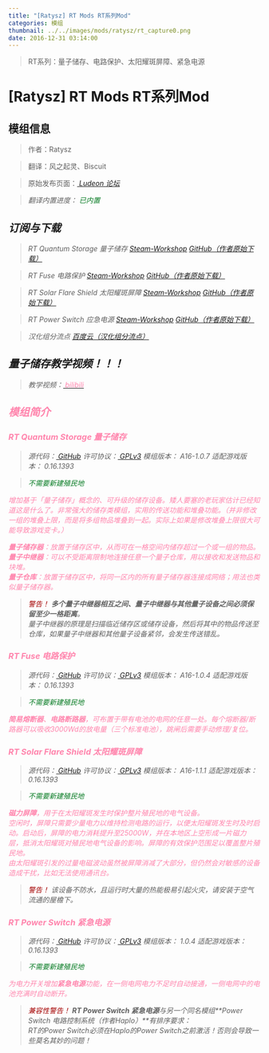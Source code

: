 ```yaml
---
title: "[Ratysz] RT Mods RT系列Mod"
categories: 模组
thumbnail: ../../images/mods/ratysz/rt_capture0.png
date: 2016-12-31 03:14:00
---
```


> RT系列：量子储存、电路保护、太阳耀斑屏障、紧急电源

<!--more-->

# [Ratysz] RT Mods RT系列Mod

## 模组信息

> 作者：Ratysz

> 翻译：风之起灵、Biscuit

> 原始发布页面：<a href="https://ludeon.com/forums/index.php?topic=11272.0"><i class="fa fa-link" aria-hidden="true" /> Ludeon 论坛</a>

> 翻译内置进度：<i class="fa fa-check-circle" aria-hidden="true" title="翻译已内置于原作者的模组，可直接从Steam创意工坊订阅" style="color:#097c25"> 已内置</i>

## 订阅与下载

> RT Quantum Storage 量子储存
> <a href="http://steamcommunity.com/sharedfiles/filedetails/?id=728318507"><i class="fa fa-steam-square" aria-hidden="true" /> Steam-Workshop</a>
> <a href="https://github.com/Ratysz/RT_QuantumStorage/releases" ><i class="fa fa-github" aria-hidden="true" /> GitHub（作者原始下载）</a>

> RT Fuse 电路保护
> <a href="http://steamcommunity.com/sharedfiles/filedetails/?id=728314182"><i class="fa fa-steam-square" aria-hidden="true" /> Steam-Workshop</a>
> <a href="https://github.com/Ratysz/RT_Fuse/releases" ><i class="fa fa-github" aria-hidden="true" /> GitHub（作者原始下载）</a>

> RT Solar Flare Shield 太阳耀斑屏障
> <a href="http://steamcommunity.com/sharedfiles/filedetails/?id=728315620"><i class="fa fa-steam-square" aria-hidden="true" /> Steam-Workshop</a>
> <a href="https://github.com/Ratysz/RT_SolarFlareShield/releases" ><i class="fa fa-github" aria-hidden="true" /> GitHub（作者原始下载）</a>

> RT Power Switch 应急电源
> <a href="http://steamcommunity.com/sharedfiles/filedetails/?id=728314859"><i class="fa fa-steam-square" aria-hidden="true" /> Steam-Workshop</a>
> <a href="https://github.com/Ratysz/RT_PowerSwitch/releases" ><i class="fa fa-github" aria-hidden="true" /> GitHub（作者原始下载）</a>

> 汉化组分流点
> <a href="http://pan.baidu.com/s/1nuDyK45"><i class="fa fa-paw" aria-hidden="true" /> 百度云（汉化组分流点）</a>

## 量子储存教学视频！！！

> 教学视频：<a href="http://www.bilibili.com/video/av4478430/" ><i class="fa fa-television" aria-hidden="true" style="color:#ff85ad" /> bilibili</a>

## 模组简介

### RT Quantum Storage 量子储存

> 源代码：<a href="https://github.com/Ratysz/RT_QuantumStorage" ><i class="fa fa-github" aria-hidden="true" /> GitHub</a>
> 许可协议：<a href="https://github.com/Ratysz/RT_QuantumStorage/blob/master/License.txt" ><i class="fa fa-balance-scale" aria-hidden="true" /> GPLv3</a>
> 模组版本：<i class="fa fa-puzzle-piece" aria-hidden="true"> A16-1.0.7</i>
> 适配游戏版本：<i class="fa fa-tag" aria-hidden="true"> 0.16.1393</i>

> <i class="fa fa-check-circle" aria-hidden="true" style="color:#097c25"> 不需要新建殖民地</i>

增加基于「量子储存」概念的、可升级的储存设备。矮人要塞的老玩家估计已经知道这是什么了。非常强大的储存类模组，实用的传送功能和堆叠功能。（并非修改一组的堆叠上限，而是将多组物品堆叠到一起。实际上如果是修改堆叠上限很大可能导致游戏变卡。）

**量子储存器**：放置于储存区中，从而可在一格空间内储存超过一个或一组的物品。  
**量子中继器**：可以不受距离限制地连接任意一个量子仓库，用以接收和发送物品和块堆。  
**量子仓库**：放置于储存区中，将同一区内的所有量子储存器连接成网络；用法也类似量子储存器。  

> <i class="fa fa-exclamation-triangle" aria-hidden="true" style="color:#a40000"> 警告！</i>
**多个量子中继器相互之间、量子中继器与其他量子设备之间必须保留至少一格距离**。  
量子中继器的原理是扫描临近储存区或储存设备，然后将其中的物品传送至仓库，如果量子中继器和其他量子设备紧邻，会发生传送错乱。

### RT Fuse 电路保护

> 源代码：<a href="https://github.com/Ratysz/RT_Fuse" ><i class="fa fa-github" aria-hidden="true" /> GitHub</a>
> 许可协议：<a href="https://github.com/Ratysz/RT_Fuse/blob/master/License.txt" ><i class="fa fa-balance-scale" aria-hidden="true" /> GPLv3</a>
> 模组版本：<i class="fa fa-puzzle-piece" aria-hidden="true"> A16-1.0.4</i>
> 适配游戏版本：<i class="fa fa-tag" aria-hidden="true"> 0.16.1393</i>

> <i class="fa fa-check-circle" aria-hidden="true" style="color:#097c25"> 不需要新建殖民地</i>

**简易熔断器**、**电路断路器**，可布置于带有电池的电网的任意一处。每个熔断器/断路器可以吸收3000Wd的放电量（三个标准电池），跳闸后需要手动修理/复位。

### RT Solar Flare Shield 太阳耀斑屏障

> 源代码：<a href="https://github.com/Ratysz/RT_SolarFlareShield/tree/master/Source" ><i class="fa fa-github" aria-hidden="true" /> GitHub</a>
> 许可协议：<a href="https://github.com/Ratysz/RT_SolarFlareShield/blob/master/License.txt" ><i class="fa fa-balance-scale" aria-hidden="true" /> GPLv3</a>
> 模组版本：<i class="fa fa-puzzle-piece" aria-hidden="true"> A16-1.1.1</i>
> 适配游戏版本：<i class="fa fa-tag" aria-hidden="true"> 0.16.1393</i>

> <i class="fa fa-check-circle" aria-hidden="true" style="color:#097c25"> 不需要新建殖民地</i>

**磁力屏障**，用于在太阳耀斑发生时保护整片殖民地的电气设备。  
空闲时，屏障只需要少量电力以维持检测电路的运行，以便太阳耀斑发生时及时启动。启动后，屏障的电力消耗提升至25000W，并在本地区上空形成一片磁力层，抵消太阳耀斑对殖民地电气设备的影响。屏障的有效保护范围足以覆盖整片殖民地。  
由太阳耀斑引发的过量电磁波动虽然被屏障消减了大部分，但仍然会对敏感的设备造成干扰，比如无法使用通讯台。

> <i class="fa fa-exclamation-triangle" aria-hidden="true" style="color:#a40000"> 警告！</i>
该设备不防水，且运行时大量的热能极易引起火灾，请安装于空气流通的屋檐下。

### RT Power Switch 紧急电源

> 源代码：<a href="https://github.com/Ratysz/RT_PowerSwitch" ><i class="fa fa-github" aria-hidden="true" /> GitHub</a>
> 许可协议：<a href="https://github.com/Ratysz/RT_PowerSwitch/blob/master/License.txt" ><i class="fa fa-balance-scale" aria-hidden="true" /> GPLv3</a>
> 模组版本：<i class="fa fa-puzzle-piece" aria-hidden="true"> 1.0.4</i>
> 适配游戏版本：<i class="fa fa-tag" aria-hidden="true"> 0.16.1393</i>

> <i class="fa fa-check-circle" aria-hidden="true" style="color:#097c25"> 不需要新建殖民地</i>

为电力开关增加**紧急电源**功能，在一侧电网电力不足时自动接通，一侧电网中的电池充满时自动断开。

> <i class="fa fa-exclamation-triangle" aria-hidden="true" style="color:#a40000"> 兼容性警告！</i>
**RT Power Switch 紧急电源**与另一个同名模组**Power Switch 电路控制系统（作者Haplo）**有排序要求：  
RT的Power Switch必须在Haplo的Power Switch之前激活！否则会导致一些莫名其妙的问题！